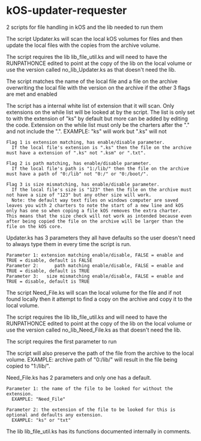 # kOS-updater-requester
2 scripts for file handling in kOS and the lib needed to run them


The script Updater.ks will scan the local kOS volumes for files and then update the local files with the copies from the archive volume.

  The script requires the lib lib_file_util.ks and will need to have the RUNPATHONCE edited to point at the copy of the lib on the local volume or use the version called no_lib_Updater.ks as that doesn't need the lib.

  The script matches the name of the local file and a file on the archive overwriting the local file with the version on the archive if the other 3 flags are met and enabled

  The script has a internal white list of extension that it will scan.
	Only extensions on the while list will be looked at by the script.
	The list is only set to with the extension of "ks" by default but more can be added by editing the code.
	  Extension on the while list must only be the charters after the "." and not include the ".".
		EXAMPLE: "ks" will work but ".ks" will not

	Flag 1 is extension matching, has enable/disable parameter.
	  If the local file's extension is ".ks" then the file on the archive must have a extension of ".ks" not ".ksm" or ".txt".

	Flag 2 is path matching, has enable/disable parameter.
	  If the local file's path is "1:/lib/" then the file on the archive must have a path of "0:/lib" not "0:/" or "0:/boot/".

	Flag 3 is size mismatching, has enable/disable parameter.
	  If the local file's size is "123" then the file on the archive must not have a size of "123" but any other size will work.
	  Note: the default way text files on windows computer are saved leaves you with 2 charters to note the start of a new line and kOS only has one so when coping a file kOS removes the extra charter.  This means that the size check will not work as intended because even after being copied the file on the archive will be larger than the file on the kOS core.


  Updater.ks has 3 parameters they all have defaults so the user doesn't need to always type them in every time the script is run.

	Parameter 1: extension matching enable/disable, FALSE = enable and TRUE = disable, default is FALSE
	Parameter 2:	  path matching enable/disable, FALSE = enable and TRUE = disable, default is TRUE
	Parameter 3:   size mismatching enable/disable, FALSE = enable and TRUE = disable, default is TRUE



The script Need_File.ks will scan the local volume for the file and if not found locally then it attempt to find a copy on the archive and copy it to the local volume.
  
  The script requires the lib lib_file_util.ks and will need to have the RUNPATHONCE edited to point at the copy of the lib on the local volume or use the version called no_lib_Need_File.ks as that doesn't need the lib.

  The script requires the first parameter to run

  The script will also preserve the path of the file from the archive to the local volume.
	EXAMPLE: archive path of "0:/lib/" will result in the file being copied to "1:/lib/".

  Need_File.ks has 2 parameters and only one has a default.

	Parameter 1: the name of the file to be looked for without the extension.
	  EXAMPLE: "Need_File"

	Parameter 2: the extension of the file to be looked for this is optional and defaults any extension.
	  EXAMPLE: "ks" or "txt"



The lib lib_file_util.ks has its functions documented internally in comments.